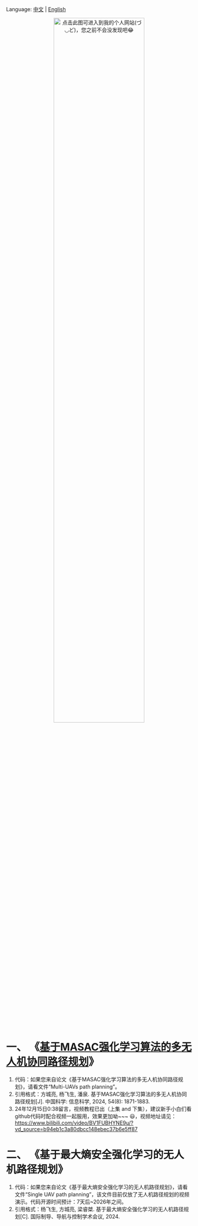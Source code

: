 Language: [中文](https://github.com/henbudidiao/UAV-path-planning/blob/main/README.md) | [English](https://github.com/henbudidiao/UAV-path-planning/blob/main/README_ENG.md)

<a href="https://henbudidiao.github.io/">
<div align=center>
<img src="https://github.com/henbudidiao/UAV-path-planning/assets/64433060/5182ed12-a0d3-4a69-b0ae-e90552b02f9b" width="70%" height="70%" title="点击此图可进入到我的个人网站(づ◡ど)，您之前不会没发现吧😂">
</div>
</a>

# 一、 《[基于MASAC强化学习算法的多无人机协同路径规划](https://doi.org/10.1360/SSI-2024-0050)》
1. 代码：如果您来自论文《基于MASAC强化学习算法的多无人机协同路径规划》，请看文件“Multi-UAVs path planning”。
2. 引用格式：方城亮, 杨飞生, 潘泉. 基于MASAC强化学习算法的多无人机协同路径规划[J]. 中国科学: 信息科学, 2024, 54(8): 1871-1883.
3. 24年12月15日0:38留言，视频教程已出（上集 and 下集），建议新手小白们看github代码时配合视频一起服用，效果更加呦~~~ :smiley:，视频地址请见： https://www.bilibili.com/video/BV1FUBHYNE9u/?vd_source=b94eb1c3a80dbcc148ebec37b6e5ff87

# 二、 《基于最大熵安全强化学习的无人机路径规划》
1. 代码：如果您来自论文《基于最大熵安全强化学习的无人机路径规划》，请看文件“Single UAV path planning”，该文件目前仅放了无人机路径规划的视频演示。代码开源时间预计：7天后~2026年之间。
2. 引用格式：杨飞生, 方城亮, 梁睿桀. 基于最大熵安全强化学习的无人机路径规划[C]. 国际制导、导航与控制学术会议, 2024.
